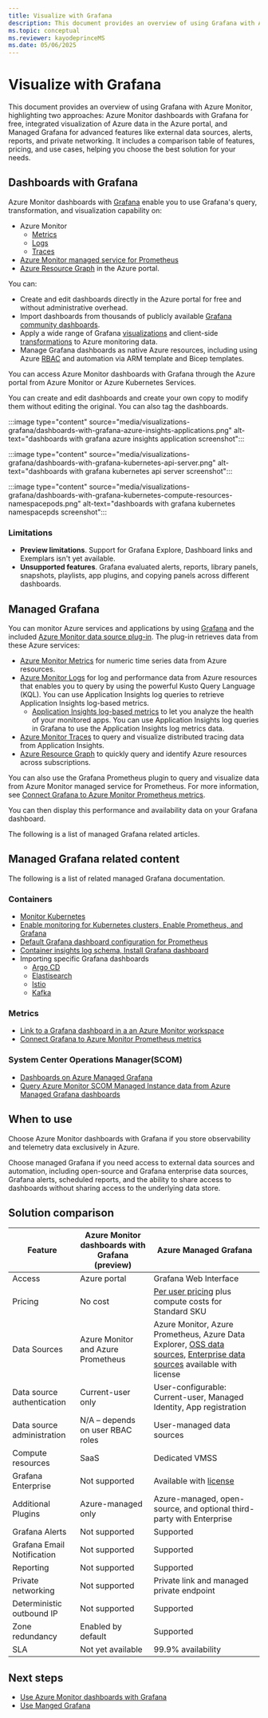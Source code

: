 ```yaml
---
title: Visualize with Grafana
description: This document provides an overview of using Grafana with Azure Monitor, highlighting two approaches - Azure Monitor dashboards with Grafana for free, integrated visualization of Azure data in the Azure portal, and Managed Grafana for advanced features like external data sources, alerts, reports, and private networking. It includes a comparison table of features, pricing, and use cases, helping users choose the best solution for their needs.
ms.topic: conceptual
ms.reviewer: kayodeprinceMS
ms.date: 05/06/2025
---
```


# Visualize with Grafana

This document provides an overview of using Grafana with Azure Monitor, highlighting two approaches: Azure Monitor dashboards with Grafana for free, integrated visualization of Azure data in the Azure portal, and Managed Grafana for advanced features like external data sources, alerts, reports, and private networking. It includes a comparison table of features, pricing, and use cases, helping you choose the best solution for your needs.

## Dashboards with Grafana

Azure Monitor dashboards with [Grafana](https://grafana.com/docs/grafana/latest/dashboards/build-dashboards/manage-library-panels/) enable you to use Grafana's query, transformation, and visualization capability on: 

- Azure Monitor 
    - [Metrics](../essentials/data-platform-metrics.md)
    - [Logs](../logs/data-platform-logs.md)
    - [Traces](./../app/distributed-trace-data.md)
- [Azure Monitor managed service for Prometheus](../essentials/prometheus-metrics-overview.md)
- [Azure Resource Graph](/azure/governance/resource-graph/overview) in the Azure portal. 

You can:

- Create and edit dashboards directly in the Azure portal for free and without administrative overhead.
- Import dashboards from thousands of publicly available [Grafana community dashboards](https://grafana.com/grafana/dashboards/?dataSource=prometheus).
- Apply a wide range of Grafana [visualizations](https://grafana.com/docs/grafana/latest/panels-visualizations/visualizations/) and client-side [transformations](https://grafana.com/docs/grafana/latest/panels-visualizations/query-transform-data/transform-data/) to Azure monitoring data.
- Manage Grafana dashboards as native Azure resources, including using Azure [RBAC](/azure/role-based-access-control/overview) and automation via ARM template and Bicep templates. 

You can access Azure Monitor dashboards with Grafana through the Azure portal from Azure Monitor or Azure Kubernetes Services.

You can create and edit dashboards and create your own copy to modify them without editing the original. You can also tag the dashboards.

:::image type="content" source="media/visualizations-grafana/dashboards-with-grafana-azure-insights-applications.png" alt-text="dashboards with grafana azure insights application screenshot":::

:::image type="content" source="media/visualizations-grafana/dashboards-with-grafana-kubernetes-api-server.png" alt-text="dashboards with grafana kubernetes api server screenshot":::

:::image type="content" source="media/visualizations-grafana/dashboards-with-grafana-kubernetes-compute-resources-namespacepods.png" alt-text="dashboards with grafana kubernetes namespacepds screenshot":::

### Limitations

- **Preview limitations**. Support for Grafana Explore, Dashboard links and Exemplars isn't yet available.
- **Unsupported features**. Grafana evaluated alerts, reports, library panels, snapshots, playlists, app plugins, and copying panels across different dashboards.  

## Managed Grafana

You can monitor Azure services and applications by using [Grafana](https://grafana.com/) and the included [Azure Monitor data source plug-in](https://grafana.com/docs/grafana/latest/datasources/azuremonitor/). The plug-in retrieves data from these Azure services:

- [Azure Monitor Metrics](../essentials/data-platform-metrics.md) for numeric time series data from Azure resources.
- [Azure Monitor Logs](../logs/data-platform-logs.md) for log and performance data from Azure resources that enables you to query by using the powerful Kusto Query Language (KQL). You can use Application Insights log queries to retrieve Application Insights log-based metrics.
    - [Application Insights log-based metrics](../essentials/app-insights-metrics.md) to let you analyze the health of your monitored apps. You can use Application Insights log queries in Grafana to use the Application Insights log metrics data.
- [Azure Monitor Traces](./../app/distributed-trace-data.md) to query and visualize distributed tracing data from Application Insights.
- [Azure Resource Graph](/azure/governance/resource-graph/overview) to quickly query and identify Azure resources across subscriptions.

You can also use the Grafana Prometheus plugin to query and visualize data from Azure Monitor managed service for Prometheus. For more information, see [Connect Grafana to Azure Monitor Prometheus metrics](../essentials/prometheus-grafana.md).

You can then display this performance and availability data on your Grafana dashboard.

The following is a list of managed Grafana related articles.

## Managed Grafana related content

The following is a list of related managed Grafana documentation.

### Containers
- [Monitor Kubernetes](../containers/monitor-kubernetes.md)
- [Enable monitoring for Kubernetes clusters, Enable Prometheus, and Grafana](../containers/kubernetes-monitoring-enable.md?tabs=cli#enable-prometheus-and-grafana)
- [Default Grafana dashboard configuration for Prometheus](../containers/prometheus-metrics-scrape-default.md#dashboards)
- [Container insights log schema, Install Grafana dashboard](../containers/container-insights-logs-schema.md#install-grafana-dashboard)
- Importing specific Grafana dashboards
    - [Argo CD](../containers/prometheus-argo-cd-integration.md)
    - [Elastisearch](../containers/prometheus-elasticsearch-integration.md)
    - [Istio](../containers/prometheus-istio-integration.md)
    - [Kafka](../containers/prometheus-kafka-integration.md)

### Metrics
- [Link to a Grafana dashboard in a an Azure Monitor workspace](../metrics/azure-monitor-workspace-manage.md?tabs=azure-portal#link-a-grafana-workspace)
 - [Connect Grafana to Azure Monitor Prometheus metrics](../metrics/prometheus-grafana.md?tabs=azure-managed-grafana)
 
### System Center Operations Manager(SCOM)
- [Dashboards on Azure Managed Grafana](../scom-manage-instance/dashboards-on-azure-managed-grafana.md)
- [Query Azure Monitor SCOM Managed Instance data from Azure Managed Grafana dashboards](../scom-manage-instance/query-scom-managed-instance-data-on-grafana.md)

## When to use

Choose Azure Monitor dashboards with Grafana if you store observability and telemetry data exclusively in Azure. 

Choose managed Grafana if you need access to external data sources and automation, including open-source and Grafana enterprise data sources, Grafana alerts, scheduled reports, and the ability to share access to dashboards without sharing access to the underlying data store.

## Solution comparison

| **Feature** | **Azure Monitor dashboards with Grafana (preview)** | **Azure Managed Grafana** |
|--|--|--|
| Access | Azure portal | Grafana Web Interface |
| Pricing | No cost | [Per user pricing](https://azure.microsoft.com/pricing/details/managed-grafana/?msockid=01a84dc8ec106f122df65931ed6b6e5d) plus compute costs for Standard SKU |
| Data Sources | Azure Monitor and Azure Prometheus | Azure Monitor, Azure Prometheus, Azure Data Explorer, [OSS data sources](/azure/managed-grafana/how-to-data-source-plugins-managed-identity?tabs=azure-portal), [Enterprise data sources](/azure/managed-grafana/how-to-grafana-enterprise) available with license |
| Data source authentication | Current-user only | User-configurable: Current-user, Managed Identity, App registration |
| Data source administration | N/A – depends on user RBAC roles | User-managed data sources |
| Compute resources | SaaS | Dedicated VMSS |
| Grafana Enterprise | Not supported | Available with [license](/azure/managed-grafana/how-to-grafana-enterprise#update-a-grafana-enterprise-plan) |
| Additional Plugins | Azure-managed only | Azure-managed, open-source, and optional third-party with Enterprise |
| Grafana Alerts | Not supported | Supported |
| Grafana Email Notification | Not supported | Supported |
| Reporting | Not supported | Supported |
| Private networking | Not supported | Private link and managed private endpoint |
| Deterministic outbound IP | Not supported | Supported |
| Zone redundancy | Enabled by default | Supported |
| SLA | Not yet available | 99.9% availability |

## Next steps

- [Use Azure Monitor dashboards with Grafana](visualize-use-grafana-dashboards.md)
- [Use Manged Grafana](visualize-use-managed-grafana-how-to.md)
 